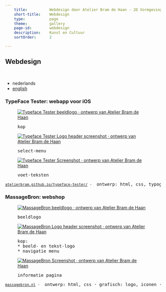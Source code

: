 ```yaml
---
    title:          Webdesign door Atelier Bram de Haan - 2D Vormgeving
    short-title:    Webdesign
    type:           page
    theme:          gallery
    page-id:        webdesign
    description:    Kunst en Cultuur
    sortOrder:      2

---
```


<div class="main-content l-col1 container" role="main"><div class="page clearfix"><h2 id="top" class="entry-title unit-right prm">Webdesign</h2><br class="clear" /><ul class="translation plm"><li class="li-translation first">nederlands</li><li class="li-translation"><a href="{{var.root-url}}/en/webdesign/" class="a-translation">english</a></li></ul> <div class="line l-gallery"> <div class="unit group"> <h3 class="sub-entry-title pbs">TypeFace Tester: webapp voor iOS</h3> </div> <figure class="unit size1of3 border-box fig-l-gallery"><a class="a-img-gallery" href="{{var.root-url}}/webdesign/typeface-tester-screenshot-header.html"><img src="https://lh4.googleusercontent.com/-Iuv5-RC1zC4/UIRzD1SI-MI/AAAAAAAAAM8/Y8SmIBTQR38/s800/TT-screenshot-AmericanTypewriter-400x400.png" alt="Typeface Tester beeldlogo &middot; ontwerp van Atelier Bram de Haan" class="img-gallery block"></a><figcaption class="figcap-gallery"><pre class="pre-figcap">
kop</pre></figcaption></figure><figure class="unit size1of3 border-box fig-l-gallery odd"><a class="a-img-gallery" href="{{var.root-url}}/webdesign/typeface-tester-screenshot-selectmenu.html"><img src="https://lh4.googleusercontent.com/-dTq7jYceZMg/UIRzKl6x4lI/AAAAAAAAANM/muF6CUah4Ho/s800/TT-screenshot-inverted-400x400.png" alt="Typeface Tester Logo header screenshot &middot; ontwerp van Atelier Bram de Haan" class="img-gallery block"></a><figcaption class="figcap-gallery"><pre class="pre-figcap">
select-menu</pre></figcaption></figure><figure class="unit size1of3 border-box fig-l-gallery"><a class="a-img-gallery" href="{{var.root-url}}/webdesign/typeface-tester-screenshot-footer.html"><img src="https://lh6.googleusercontent.com/-YIfIQdtkJKQ/UIRzHm83eJI/AAAAAAAAANE/9V6Cmq1GsMY/s800/TT-screenshot-footer-400x400.png" alt="Typeface Tester Screenshot &middot; ontwerp van Atelier Bram de Haan" class="img-gallery block"></a><figcaption class="figcap-gallery"><pre class="pre-figcap">
voet-teksten</pre></figcaption></figure>
<div class="unit group"><pre class="mlr mbl pal"><small><a class="a-figcap" href="http://atelierbram.github.io/typeface-tester/">atelierbram.github.io/typeface-tester/</a> &middot; </small> ontwerp: html, css, typografie &middot; techniek: javascript (jQuery mobile)</pre>
</div><!-- .group -->
</div>
<div class="line l-gallery odd">
<div class="unit group odd">
 <h3 class="sub-entry-title ptm pbs">MassageBron: webshop</h3>
</div>
<figure class="unit size1of3 border-box fig-l-gallery odd">
<a class="a-img-gallery" href="{{var.root-url}}/webdesign/MassageBron-Beeldlogo.html"><img src="https://lh5.googleusercontent.com/-hrKYKKHNQGs/UIpiQFF29vI/AAAAAAAAAO0/dqp4bCQlVoY/s800/mb-beeldlogo-400x400.png" alt="MassageBron beeldlogo &middot; ontwerp van Atelier Bram de Haan" class="img-gallery block"></a><figcaption class="figcap-gallery"><pre class="pre-figcap">
beeldlogo</pre></figcaption></figure><figure class="unit size1of3 border-box fig-l-gallery"><a class="a-img-gallery" href="{{var.root-url}}/webdesign/MassageBron-Logoheader.html"><img src="https://lh5.googleusercontent.com/-snvbfPUF2oY/UIpiS7y7rbI/AAAAAAAAAO8/jTSBrZLlZLQ/s800/mb-logoheader-400x400.png" alt="MassageBron Logo header screenshot &middot; ontwerp van Atelier Bram de Haan" class="img-gallery block"></a><figcaption class="figcap-gallery"><pre class="pre-figcap">
kop:
* beeld- en tekst-logo
* navigatie menu</pre></figcaption></figure><figure class="unit size1of3 border-box fig-l-gallery odd"><a class="a-img-gallery" href="{{var.root-url}}/webdesign/MassageBron-Screenshot-Info.html"><img src="https://lh5.googleusercontent.com/-1E1Qx7uryl0/UIqTXsIkhJI/AAAAAAAAAQM/c-0fCXZV9Qg/s800/screenshot-mb-info-crop.png" alt="MassageBron Screenshot &middot; ontwerp van Atelier Bram de Haan" class="img-gallery block"></a><figcaption class="figcap-gallery"><pre class="pre-figcap">
informatie pagina</pre></figcaption></figure>
<div class="unit group"><pre class="mlr mbl pal"><small><a class="a-figcap" href="http://www.massagebron.nl/">massagebron.nl</a> &middot; </small> ontwerp: html, css &middot; grafisch: logo, iconen &middot; cms: Magento</pre></div><!-- .group --></div></div>
